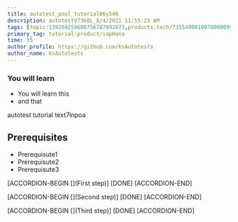 ```yaml
---
title: autotest_pool_tutorial06y546
description: autotestV7360L_8/4/2021 11:55:23 AM
tags: [topic:139269250608756787992873,products:tech/73554900100700000996,tutorial:experience/advanced]
primary_tag: tutorial:product/sapHana
time: 35
author_profile: https://github.com/ksAutotests
author_name: ksAutotests
---
```

### You will learn
- You will learn this
- and that

autotest tutorial text7lnpoa

## Prerequisites
- Prerequisute1
- Prerequisute2
- Prerequisute3

[ACCORDION-BEGIN [](First step)]
[DONE]
[ACCORDION-END]

[ACCORDION-BEGIN [](Second step)]
[DONE]
[ACCORDION-END]

[ACCORDION-BEGIN [](Third step)]
[DONE]
[ACCORDION-END]

